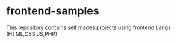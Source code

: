 # frontend-samples
This repository contains self mades projects using frontend Langs (HTML,CSS,JS,PHP)
